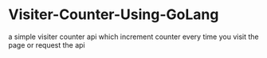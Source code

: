 # Visiter-Counter-Using-GoLang
a simple visiter counter api which increment counter every time you visit the page or request the api
